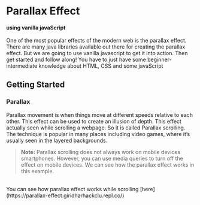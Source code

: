 # Parallax Effect

**using vanilla javaScript**
<br/>
<br/>
One of the most popular effects of the modern web is the parallax effect. There are many java libraries available out there for creating the parallax effect. But we are going to use vanilla javascript to get it into action. Then get started and follow along!
You have to just have some beginner-intermediate knowledge about HTML, CSS and some javaScript

## Getting Started

### Parallax

Parallax movement is when things move at different speeds relative to each other. This effect can be used to create an illusion of depth. This effect actually seen while scrolling a webpage. So it is called Parallax scrolling.
The technique is popular in many places including video games, where it’s usually seen in the layered backgrounds.

> **Note:** Parallax scrolling does not always work on mobile devices smartphones. However, you can use media queries to turn off the effect on mobile devices.
 We can see how the parallax effect works in this example.
 <br>
 You can see how parallax effect works while scrolling [here](https://parallax-effect.giridharhackclu.repl.co/)
 <object type="text/html" data="https://parallax-effect.giridharhackclu.repl.co"></object>
